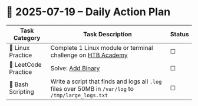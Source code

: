 # 📌 2025-07-19 – Daily Action Plan

| Task Category        | Task Description                                                                                     | Status |
| -------------------- | ---------------------------------------------------------------------------------------------------- | ------ |
| 🐧 Linux Practice    | Complete 1 Linux module or terminal challenge on [HTB Academy](https://academy.hackthebox.com/)      | ☐      |
| 🧠 LeetCode Practice | Solve: [Add Binary](https://leetcode.com/problems/add-binary/)                                       | ☐      |
| 📜 Bash Scripting    | Write a script that finds and logs all `.log` files over 50MB in `/var/log` to `/tmp/large_logs.txt` | ☐      |
